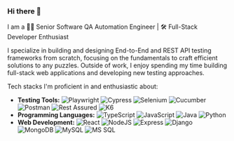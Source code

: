 ### Hi there 👋

I am a 👨‍💻 Senior Software QA Automation Engineer | 🛠️ Full-Stack Developer Enthusiast

I specialize in building and designing End-to-End and REST API testing frameworks from scratch, focusing on the fundamentals to craft efficient solutions to any puzzles. Outside of work, I enjoy spending my time building full-stack web applications and developing new testing approaches.

Tech stacks I'm proficient in and enthusiastic about:

- **Testing Tools:** ![Playwright](https://img.shields.io/badge/-Playwright-53BDEC?style=flat-square&logo=Playwright&logoColor=white) ![Cypress](https://img.shields.io/badge/-Cypress-17202C?style=flat-square&logo=Cypress&logoColor=white) ![Selenium](https://img.shields.io/badge/-Selenium-43B02A?style=flat-square&logo=Selenium&logoColor=white) ![Cucumber](https://img.shields.io/badge/-Cucumber-23D96C?style=flat-square&logo=Cucumber&logoColor=white) ![Postman](https://img.shields.io/badge/-Postman-FF6C37?style=flat-square&logo=Postman&logoColor=white) ![Rest Assured](https://img.shields.io/badge/-RestAssured-6DB33F?style=flat-square&logo=Java&logoColor=white) ![K6](https://img.shields.io/badge/-k6-7A41C5?style=flat-square&logo=k6&logoColor=white)
- **Programming Languages:** ![TypeScript](https://img.shields.io/badge/-TypeScript-3178C6?style=flat-square&logo=TypeScript&logoColor=white) ![JavaScript](https://img.shields.io/badge/-JavaScript-F7DF1E?style=flat-square&logo=JavaScript&logoColor=black) ![Java](https://img.shields.io/badge/-Java-007396?style=flat-square&logo=Java&logoColor=white) ![Python](https://img.shields.io/badge/-Python-3776AB?style=flat-square&logo=Python&logoColor=white)
- **Web Development:** ![React](https://img.shields.io/badge/-React-61DAFB?style=flat-square&logo=React&logoColor=black) ![NodeJS](https://img.shields.io/badge/-NodeJS-339933?style=flat-square&logo=Node.js&logoColor=white) ![Express](https://img.shields.io/badge/-Express-000000?style=flat-square&logo=Express&logoColor=white) ![Django](https://img.shields.io/badge/-Django-092E20?style=flat-square&logo=Django&logoColor=white) ![MongoDB](https://img.shields.io/badge/-MongoDB-47A248?style=flat-square&logo=MongoDB&logoColor=white) ![MySQL](https://img.shields.io/badge/-MySQL-4479A1?style=flat-square&logo=MySQL&logoColor=white) ![MS SQL](https://img.shields.io/badge/-MSSQL-CC2927?style=flat-square&logo=Microsoft-SQL-Server&logoColor=white)
